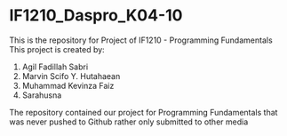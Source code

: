 # IF1210_Daspro_K04-10

This is the repository for Project of IF1210 - Programming Fundamentals
This project is created by:
1. Agil Fadillah Sabri
2. Marvin Scifo Y. Hutahaean
3. Muhammad Kevinza Faiz
4. Sarahusna

The repository contained our project for Programming Fundamentals that was never pushed to Github rather only submitted to other media
